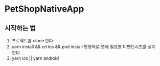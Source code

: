 # PetShopNativeApp


## 시작하는 법

1. 프로젝트를 clone 한다. 
2. yarn install && cd ios && pod install 명령어로 앱에 필요한 디펜던시즈를 설치한다. 
3. yarn ios || yarn android

